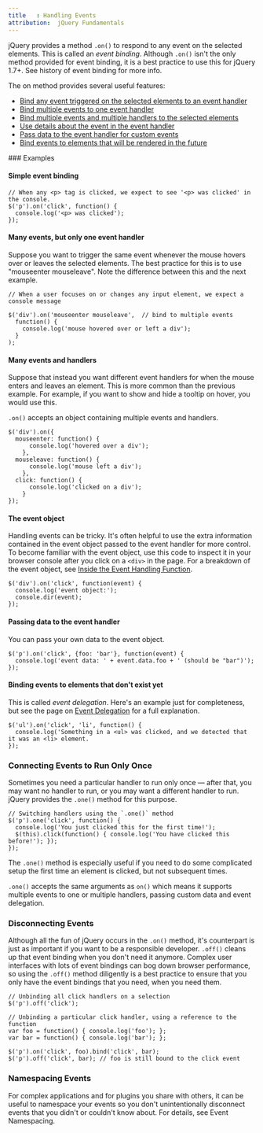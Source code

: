 ```yaml
---
title   : Handling Events
attribution:  jQuery Fundamentals
---
```

jQuery provides a method `.on()` to 
respond to any event on the selected elements. This is called an _event binding_.
Although `.on()` isn't the only method provided for event binding, it is a best
practice to use this for jQuery 1.7+. See history of event binding for more info.
<!-- TODO: link to history page -->

The on method provides several useful features:
<ul>
<li><a href="#simple-event-binding">Bind any event triggered on the selected elements to an event handler</a></li>
<li><a href="#multiple-events-one-handler">Bind multiple events to one event handler</a></li>
<li><a href="#multiple-events-multiple-handlers">Bind multiple events and multiple handlers to the selected elements</a></li>
<li><a href="#event-object">Use details about the event in the event handler</a></li>
<li><a href="#passing-data">Pass data to the event handler for custom events</a></li>
<li><a href="#event-delegation">Bind events to elements that will be rendered in the future</a></li>
</ul>
### Examples

#### <a name="simple-event-binding">Simple event binding</a>
```
// When any <p> tag is clicked, we expect to see '<p> was clicked' in the console.
$('p').on('click', function() {
  console.log('<p> was clicked');
});
```

#### <a name="multiple-events-one-handler">Many events, but only one event handler</a>

Suppose you want to trigger the same event whenever the mouse hovers over or leaves 
the selected elements. The best practice for this is to use "mouseenter mouseleave". 
Note the difference between this and the next example.

```
// When a user focuses on or changes any input element, we expect a console message

$('div').on('mouseenter mouseleave',  // bind to multiple events
  function() {
    console.log('mouse hovered over or left a div');
  }
);
```

#### <a name="multiple-events-multiple-handlers">Many events and handlers</a>

Suppose that instead you want different event handlers for when the mouse enters and 
leaves an element. This is more common than the previous example. For example, if you 
want to show and hide a tooltip on hover, you would use this. 

`.on()` accepts an object containing multiple events and handlers.

```
$('div').on({
  mouseenter: function() {
      console.log('hovered over a div');
    },
  mouseleave: function() {
      console.log('mouse left a div');
    },
  click: function() {
      console.log('clicked on a div');
    }
});
```
  
#### <a name="event-object">The event object</a>

Handling events can be tricky. It's often helpful to use the extra information contained
in the event object passed to the event handler for more control. To become familiar with 
the event object, use this code to inspect it in your browser console after you click on 
a `<div>` in the page. For a breakdown of the event object, see 
<a href="/events/inside-event-handling-function/">Inside the Event Handling Function</a>.

```
$('div').on('click', function(event) {
  console.log('event object:');
  console.dir(event);
});
```

#### <a name="passing-data">Passing data to the event handler</a>

You can pass your own data to the event object.

```
$('p').on('click', {foo: 'bar'}, function(event) {
  console.log('event data: ' + event.data.foo + ' (should be "bar")');
});
```


#### <a name="event-delegation">Binding events to elements that don't exist yet</a>

This is called _event delegation_. Here's an example just for completeness, but see the 
page on <a href="/events/event-delegation/">Event Delegation</a> for a full explanation.

```
$('ul').on('click', 'li', function() {
  console.log('Something in a <ul> was clicked, and we detected that it was an <li> element.
});
```

### Connecting Events to Run Only Once

Sometimes you need a particular handler to run only once — after that, you may
want no handler to run, or you may want a different handler to run.  jQuery
provides the `.one()` method for this purpose.

```
// Switching handlers using the `.one()` method
$('p').one('click', function() {
  console.log('You just clicked this for the first time!');
  $(this).click(function() { console.log('You have clicked this before!'); });
});
```

The `.one()` method is especially useful if you need to do some complicated
setup the first time an element is clicked, but not subsequent times.

`.one()` accepts the same arguments as `on()` which means it supports multiple events to one
or multiple handlers, passing custom data and event delegation.

### Disconnecting Events

Although all the fun of jQuery occurs in the `.on()` method, it's counterpart is just as important 
if you want to be a responsible developer. `.off()` cleans up that event 
binding when you don't need it anymore. Complex user interfaces with lots of event bindings 
can bog down browser performance, so using the `.off()` method diligently is a best practice to 
ensure that you only have the event bindings that you need, when you need them.

```
// Unbinding all click handlers on a selection
$('p').off('click');
```

```
// Unbinding a particular click handler, using a reference to the function
var foo = function() { console.log('foo'); };
var bar = function() { console.log('bar'); };

$('p').on('click', foo).bind('click', bar);
$('p').off('click', bar); // foo is still bound to the click event
```

### Namespacing Events

For complex applications and for plugins you share with others, it can be
useful to namespace your events so you don't unintentionally disconnect events
that you didn't or couldn't know about. For details, see Event Namespacing.

<!-- TODO: Link to namespacing -->
